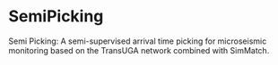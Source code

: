 # SemiPicking
Semi Picking: A semi-supervised arrival time picking for microseismic monitoring based on the TransUGA network combined with SimMatch.
